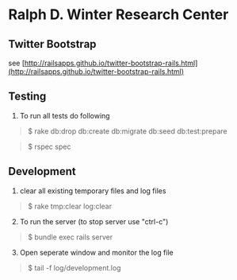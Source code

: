 # Ralph D. Winter Research Center

## Twitter Bootstrap

see [http://railsapps.github.io/twitter-bootstrap-rails.html](http://railsapps.github.io/twitter-bootstrap-rails.html)

## Testing

1. To run all tests do following

> $ rake db:drop db:create db:migrate db:seed db:test:prepare

> $ rspec spec

## Development

1. clear all existing temporary files and log files

> $ rake tmp:clear log:clear

2. To run the server (to stop server use "ctrl-c")

> $ bundle exec rails server

3. Open seperate window and monitor the log file

> $ tail -f log/development.log
